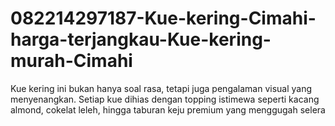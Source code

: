 # 082214297187-Kue-kering-Cimahi-harga-terjangkau-Kue-kering-murah-Cimahi
Kue kering ini bukan hanya soal rasa, tetapi juga pengalaman visual yang menyenangkan. Setiap kue dihias dengan topping istimewa seperti kacang almond, cokelat leleh, hingga taburan keju premium yang menggugah selera
